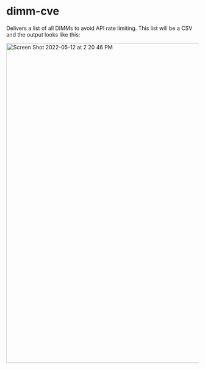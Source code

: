 # dimm-cve
Delivers a list of all DIMMs to avoid API rate limiting. This list will be a CSV and the output looks like this:

<img width="839" alt="Screen Shot 2022-05-12 at 2 20 46 PM" src="https://user-images.githubusercontent.com/2995339/168161380-35a7ea51-0385-4897-b79b-8dfd9bb4618c.png">
